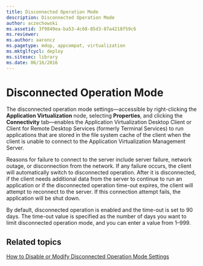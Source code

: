```yaml
---
title: Disconnected Operation Mode
description: Disconnected Operation Mode
author: aczechowski
ms.assetid: 3f9849ea-ba53-4c68-85d3-87a4218f59c6
ms.reviewer:
ms.author: aaroncz
ms.pagetype: mdop, appcompat, virtualization
ms.mktglfcycl: deploy
ms.sitesec: library
ms.date: 06/16/2016
---
```



# Disconnected Operation Mode


The disconnected operation mode settings—accessible by right-clicking the **Application Virtualization** node, selecting **Properties**, and clicking the **Connectivity** tab—enables the Application Virtualization Desktop Client or Client for Remote Desktop Services (formerly Terminal Services) to run applications that are stored in the file system cache of the client when the client is unable to connect to the Application Virtualization Management Server.

Reasons for failure to connect to the server include server failure, network outage, or disconnection from the network. If any failure occurs, the client will automatically switch to disconnected operation. After it is disconnected, if the client needs additional data from the server to continue to run an application or if the disconnected operation time-out expires, the client will attempt to reconnect to the server. If this connection attempt fails, the application will be shut down.

By default, disconnected operation is enabled and the time-out is set to 90 days. The time-out value is specified as the number of days you want to limit disconnected operation mode, and you can enter a value from 1–999.

## Related topics


[How to Disable or Modify Disconnected Operation Mode Settings](how-to-disable-or-modify-disconnected-operation-mode-settings.md)

 

 





